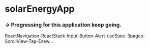 # solarEnergyApp

### -> Progressing for this application keep going. 


ReactNavigation-ReactStack-Input-Button-Alert-useState-3pages-ScrollView-Tap-Draw...
